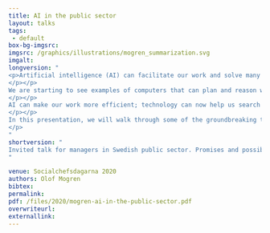```yaml
---
title: AI in the public sector
layout: talks
tags:
 - default
box-bg-imgsrc: 
imgsrc: /graphics/illustrations/mogren_summarization.svg 
imgalt: 
longversion: "
<p>Artificial intelligence (AI) can facilitate our work and solve many problems. In China, you can pay for a cup of coffee by smiling at a camera that recognizes your identity and deducts the amount from your bank account. Facebook can tag your friends in your photos without your intervention.
</p></p>
We are starting to see examples of computers that can plan and reason within certain frameworks. But machines that work on personal data must comply with current laws and guidelines for integrity and accuracy. Techniques that are trained on data generated by humans will contain bias and structures from the underlying data.
</p></p>
AI can make our work more efficient; technology can now help us search for and present information we need for decision making.
</p></p>
In this presentation, we will walk through some of the groundbreaking technological advances that have taken place in recent years, as well as discuss how we can use technology to our advantage.
</p>
"
shortversion: "
Invited talk for managers in Swedish public sector. Promises and possible pitfalls with upcoming advances in AI for the field. Recruitment, decision support, bias, privacy, and expectations.
"

venue: Socialchefsdagarna 2020
authors: Olof Mogren
bibtex: 
permalink:
pdf: /files/2020/mogren-ai-in-the-public-sector.pdf
overwriteurl: 
externallink: 
---
```

